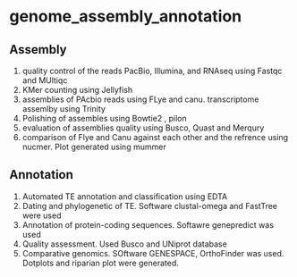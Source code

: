 # genome_assembly_annotation

## Assembly 

1) quality control of the reads PacBio, Illumina, and RNAseq  using Fastqc and MUltiqc
2) KMer counting  using Jellyfish
3) assemblies of PAcbio reads using FLye and canu. transcriptome assemlby using Trinity
4) Polishing of assembles using Bowtie2 , pilon
5) evaluation of assemblies quality using Busco, Quast and Merqury
6) comparison of Flye and Canu against each other and the refrence using nucmer. Plot generated using mummer

## Annotation
1) Automated TE annotation and classification using EDTA 
2) Dating and phylogenetic of TE. Software clustal-omega  and FastTree  were used
3) Annotation of protein-coding sequences. Softawre genepredict was used
4) Quality assessment. Used Busco and UNiprot database
5) Comparative genomics. SOftware GENESPACE, OrthoFinder  was used. Dotplots  and riparian plot were generated.
